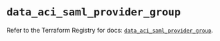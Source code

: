 # `data_aci_saml_provider_group`

Refer to the Terraform Registry for docs: [`data_aci_saml_provider_group`](https://registry.terraform.io/providers/ciscodevnet/aci/2.17.0/docs/data-sources/saml_provider_group).
